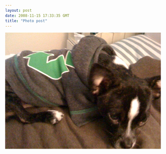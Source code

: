 ```yaml
---
layout: post
date: 2008-11-15 17:33:35 GMT
title: "Photo post"
---
```

![travisj](/images/237c9b12e0b998b9c03f352624b43d011ed664454e487b092dce11cc6f1934a4.jpg)

